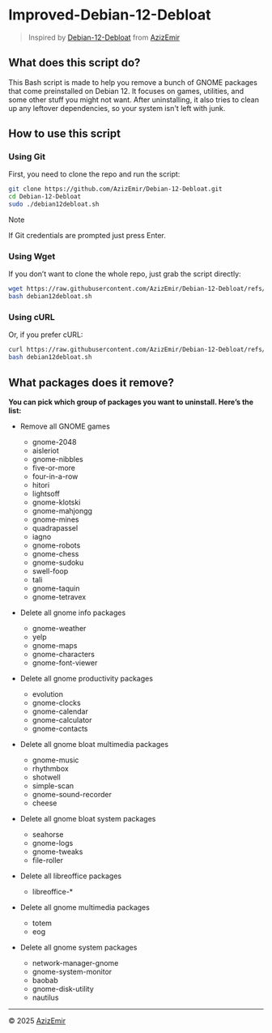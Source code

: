 # Improved-Debian-12-Debloat
> Inspired by [Debian-12-Debloat](https://github.com/AzizEmir/Debian-12-Debloat) from [AzizEmir](https://github.com/AzizEmir)

## What does this script do?

This Bash script is made to help you remove a bunch of GNOME packages that come preinstalled on Debian 12. It focuses on games, utilities, and some other stuff you might not want. After uninstalling, it also tries to clean up any leftover dependencies, so your system isn't left with junk.

## How to use this script

### Using Git

First, you need to clone the repo and run the script:

```bash
git clone https://github.com/AzizEmir/Debian-12-Debloat.git
cd Debian-12-Debloat
sudo ./debian12debloat.sh
```
> [!note]
> If Git credentials are prompted just press Enter.

### Using Wget

If you don’t want to clone the whole repo, just grab the script directly:

```bash
wget https://raw.githubusercontent.com/AzizEmir/Debian-12-Debloat/refs/heads/main/debian12debloat.sh 
bash debian12debloat.sh
```

### Using cURL

Or, if you prefer cURL:

```bash
curl https://raw.githubusercontent.com/AzizEmir/Debian-12-Debloat/refs/heads/main/debian12debloat.sh -o debian12debloat.sh
bash debian12debloat.sh
```

## What packages does it remove?

**You can pick which group of packages you want to uninstall. Here’s the list:**

- Remove all GNOME games
  - gnome-2048
  - aisleriot
  - gnome-nibbles
  - five-or-more
  - four-in-a-row
  - hitori
  - lightsoff
  - gnome-klotski
  - gnome-mahjongg
  - gnome-mines
  - quadrapassel
  - iagno
  - gnome-robots
  - gnome-chess
  - gnome-sudoku
  - swell-foop
  - tali
  - gnome-taquin
  - gnome-tetravex

- Delete all gnome info packages
  - gnome-weather
  - yelp
  - gnome-maps
  - gnome-characters
  - gnome-font-viewer

- Delete all gnome productivity packages
  - evolution
  - gnome-clocks
  - gnome-calendar
  - gnome-calculator
  - gnome-contacts

- Delete all gnome bloat multimedia packages
  - gnome-music
  - rhythmbox
  - shotwell
  - simple-scan
  - gnome-sound-recorder
  - cheese

- Delete all gnome bloat system packages
  - seahorse
  - gnome-logs
  - gnome-tweaks
  - file-roller

- Delete all libreoffice packages
  - libreoffice-*

- Delete all gnome multimedia packages
  - totem
  - eog

- Delete all gnome system packages
  - network-manager-gnome
  - gnome-system-monitor
  - baobab
  - gnome-disk-utility
  - nautilus
    

---

&copy; 2025 [AzizEmir](https://github.com/AzizEmir)